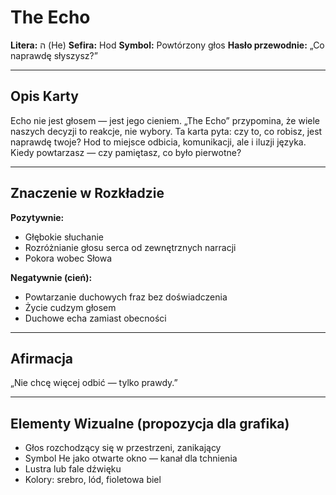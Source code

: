 # The Echo

**Litera:** ה (He)
**Sefira:** Hod
**Symbol:** Powtórzony głos
**Hasło przewodnie:** „Co naprawdę słyszysz?”

---

## Opis Karty

Echo nie jest głosem — jest jego cieniem. „The Echo” przypomina, że wiele naszych decyzji to reakcje, nie wybory. Ta karta pyta: czy to, co robisz, jest naprawdę twoje? Hod to miejsce odbicia, komunikacji, ale i iluzji języka. Kiedy powtarzasz — czy pamiętasz, co było pierwotne?

---

## Znaczenie w Rozkładzie

**Pozytywnie:**
- Głębokie słuchanie
- Rozróżnianie głosu serca od zewnętrznych narracji
- Pokora wobec Słowa

**Negatywnie (cień):**
- Powtarzanie duchowych fraz bez doświadczenia
- Życie cudzym głosem
- Duchowe echa zamiast obecności

---

## Afirmacja

„Nie chcę więcej odbić — tylko prawdy.”

---

## Elementy Wizualne (propozycja dla grafika)

- Głos rozchodzący się w przestrzeni, zanikający
- Symbol He jako otwarte okno — kanał dla tchnienia
- Lustra lub fale dźwięku
- Kolory: srebro, lód, fioletowa biel

